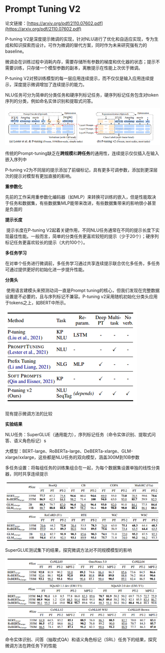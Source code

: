 # Prompt Tuning V2

论文链接：[https://arxiv.org/pdf/2110.07602.pdf](https://arxiv.org/pdf/2110.07602.pdf)



P-tuning V2是深度提示微调的实现，针对NLU进行了优化和自适应实现，专为生成和知识探索而设计。可作为微调的替代方案，同时作为未来研究强有力的baseline。

微调会在训练过程中消耗内存，需要存储所有参数的梯度和优化器的状态；提示不需要训练，只存储一个模型参数的副本，离散提示在性能上次优于微调。

P-tuning V2对预训练模型的每一层应用连续提示，而不仅仅是输入应用连续提示，深度提示微调增加了连续提示的能力。

NLU任务可分为简单的分类任务和硬序列标记任务，硬序列标记任务包含对token序列的分类，例如命名实体识别和提取式问答。

![](../../figs.assets/image-20230507202904572.png)

传统的Prompt-tuning缺乏在**跨规模**和**跨任务**的通用性，连续提示仅仅插入在输入嵌入序列中

P-tuning v2为不同层的提示添加了前缀标记，具有更多可调参数，添加到更深层次的提示对模型有更加直接的影响。



**重参数化**

​	先前的工作采用重参数化编码器（如MLP）来转换可训练的嵌入，但是性能取决于任务和数据集，有些数据集MLP能带来改进，有些数据集带来的影响很小甚至是负面的

**提示长度**

​	提示长度在P-tuning V2起着关键作用，不同NLU任务通常在不同的提示长度下实现最佳性能。一般而言，简单的分类任务更喜欢较短的提示（少于20个）；硬序列标记任务更喜欢较长的提示（大约100个）。

**多任务学习**

​	在对单个任务进行微调前，多任务学习通过共享连续提示联合优化多任务，多任务可通过提供更好的初始化进一步提升性能。

**分类头**

​	使用语言建模头来预测动词一直是Prompt tuning的核心，但我们发现在完整数据设置是不必要的，且与序列标记不兼容。P-tuning v2采用随机初始化分类头应用于tokens之上，如BERT中所示。

![](../../figs.assets/image-20230508173302075.png)

现有提示微调方法的比较

**实验结果**

NLU任务：SuperGLUE（通用能力），序列标记任务（命令实体识别、提取式问答、语义角色标记）s

大模型：BERT-large、RoBERTa-large、DeBERTa-xlarge、GLM-xlarge/xxlarge，这些都是NLU任务的双向模型，涵盖300M到10B参数

多任务设置：将每组任务的训练集组合在一起，为每个数据集设置单独的线性分类器，同时共享连续提示

![](../../figs.assets/image-20230508202519936.png)

SuperGLUE测试集下的结果，探究微调方法对不同规模模型的影响

![](../../figs.assets/image-20230508202637672.png)

命令实体识别、问答（抽取式QA）和语义角色标记（SRL）任务下的结果，探究微调方法在跨任务下的性能





